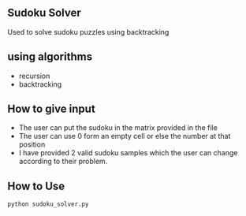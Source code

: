 ## Sudoku Solver

Used to solve sudoku puzzles using backtracking

## using algorithms

- recursion
- backtracking

## How to give input

- The user can put the sudoku in the matrix provided in the file
- The user can use 0 form an empty cell or else the number at that position
- I have provided 2 valid sudoku samples which the user can change according to their problem.

## How to Use

```bash
python sudoku_solver.py
```
